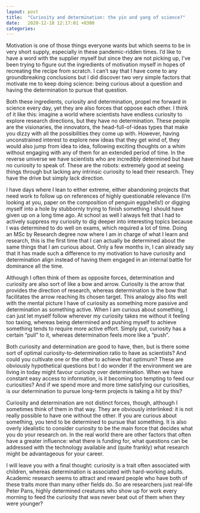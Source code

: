 ```yaml
---
layout: post
title:  "Curiosity and determination: the yin and yang of science?"
date:   2020-12-10 12:17:01 +0300
categories:
---
```



Motivation is one of those things everyone wants but which seems to be in very short supply, especially in these pandemic-ridden times. I’d like to have a word with the supplier myself but since they are not picking up, I’ve been trying to figure out the ingredients of motivation myself in hopes of recreating the recipe from scratch. I can’t say that I have come to any groundbreaking conclusions but I did discover two very simple factors that motivate me to keep doing science: being curious about a question and having the determination to pursue that question.

Both these ingredients, curiosity and determination, propel me forward in science every day, yet they are also forces that oppose each other. I think of it like this: imagine a world where scientists have endless curiosity to explore research directions, but they have no determination. These people are the visionaries, the innovators, the head-full-of-ideas types that make you dizzy with all the possibilities they come up with. However, having unconstrained interest to explore new ideas that they get wind of, they would also jump from idea to idea, following exciting thoughts on a whim without engaging with any of them for an extended period of time. In the reverse universe we have scientists who are incredibly determined but have no curiosity to speak of. These are the robots: extremely good at seeing things through but lacking any intrinsic curiosity to lead their research. They have the drive but simply lack direction.

I have days where I lean to either extreme, either abandoning projects that need work to follow up on references of highly questionable relevance (I’m looking at you, paper on the composition of penguin eggshells!) or digging myself into a hole by stubbornly trying to finish something I should have given up on a long time ago. At school as well I always felt that I had to actively suppress my curiosity to dig deeper into interesting topics because I was determined to do well on exams, which required a lot of time. Doing an MSc by Research degree now where I am in charge of what I learn and research, this is the first time that I can actually be determined about the same things that I am curious about. Only a few months in, I can already say that it has made such a difference to my motivation to have curiosity and determination align instead of having them engaged in an internal battle for dominance all the time.

Although I often think of them as opposite forces, determination and curiosity are also sort of like a bow and arrow. Curiosity is the arrow that provides the direction of research, whereas determination is the bow that facilitates the arrow reaching its chosen target. This analogy also fits well with the mental picture I have of curiosity as something more passive and determination as something active. When I am curious about something, I can just let myself follow wherever my curiosity takes me without it feeling too taxing, whereas being determined and pushing myself to achieve something tends to require more active effort. Simply put, curiosity has a certain “pull” to it, whereas determination feels more like a “push”.

Both curiosity and determination are good to have, then, but is there some sort of optimal curiosity-to-determination ratio to have as scientists? And could you cultivate one or the other to achieve that optimum? These are obviously hypothetical questions but I do wonder if the environment we are living in today might favour curiosity over determination. When we have constant easy access to information, is it becoming too tempting to feed our curiosities? And if we spend more and more time satisfying our curiosities, is our determination to pursue long-term projects is taking a hit by this?

Curiosity and determination are not distinct forces, though, although I sometimes think of them in that way. They are obviously interlinked: it is not really possible to have one without the other. If you are curious about something, you tend to be determined to pursue that something. It is also overly idealistic to consider curiosity to be the main force that decides what you do your research on. In the real world there are other factors that often have a greater influence: what there is funding for, what questions can be addressed with the technology available and (quite frankly) what research might be advantageous for your career.

I will leave you with a final thought: curiosity is a trait often associated with children, whereas determination is associated with hard-working adults. Academic research seems to attract and reward people who have both of these traits more than many other fields do. So are researchers just real-life Peter Pans, highly determined creatures who show up for work every morning to feed the curiosity that was never beat out of them when they were younger?
